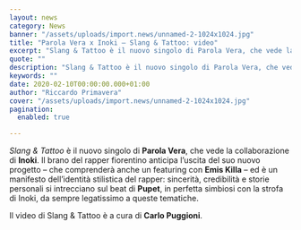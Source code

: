 ```yaml
---
layout: news
category: News
banner: "/assets/uploads/import.news/unnamed-2-1024x1024.jpg"
title: "Parola Vera x Inoki – Slang & Tattoo: video"
excerpt: "Slang & Tattoo è il nuovo singolo di Parola Vera, che vede la collaborazione di Inoki. Il brano del rapper fiorentino anticipa l’uscita del suo nuovo progetto – che comprenderà anche un featuring con Emis Killa – ed è un manifesto dell’identità stilistica del rapper: sincerità, credibilità e storie personali si intrecciano sul beat di [&hellip"
quote: ""
description: "Slang & Tattoo è il nuovo singolo di Parola Vera, che vede la collaborazione di Inoki. Il brano del rapper fiorentino anticipa l’uscita del suo nuovo progetto – che comprenderà anche un featuring con Emis Killa – ed è un manifesto dell’identità stilistica del rapper: sincerità, credibilità e storie personali si intrecciano sul beat di [&hellip"
keywords: ""
date: 2020-02-10T00:00:00.000+01:00
author: "Riccardo Primavera"
cover: "/assets/uploads/import.news/unnamed-2-1024x1024.jpg"
pagination:
  enabled: true

---
```


_Slang & Tattoo_ è il nuovo singolo di **Parola Vera**, che vede la collaborazione di **Inoki**. Il brano del rapper fiorentino anticipa l’uscita del suo nuovo progetto – che comprenderà anche un featuring con **Emis Killa** – ed è un manifesto dell’identità stilistica del rapper: sincerità, credibilità e storie personali si intrecciano sul beat di **Pupet**, in perfetta simbiosi con la strofa di Inoki, da sempre legatissimo a queste tematiche.

Il video di Slang & Tattoo è a cura di **Carlo Puggioni**.